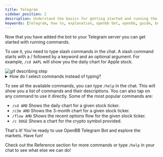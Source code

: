 ```yaml
---
title: Telegram
sidebar_position: 2
description: Understand the basics for getting started and running the OpenBB Boton Telegram.
keywords: [telegram, how to, explanation, openbb bot, openbb, guide, bot guide, commands, community]
---
```




Now that you have added the bot to your Telegram server you can get started with running commands.

To use it, you need to type slash commands in the chat. A slash command starts with a / followed by a keyword and an optional argument. For example, ```/cd AAPL``` will show you the daily chart for Apple stock.

<div className="flex justify-center h-full w-[800px] rounded-r-[4px]">
  <img
    className="h-full object-cover"
    alt="gif describing step"
    src="https://openbb-assets.s3.amazonaws.com/docs/bot_docs/telegram-gif.gif"
  />
</div>

<details><summary>How do I select commands instead of typing?</summary>
If you are On mobile press and hold to select the command.

On desktop press ```tab``` to select the command.
</details>


To see all the available commands, you can type ```/help``` in the chat. This will show you a list of commands and their descriptions. You can also tap on any command to use it directly. Some of the most popular commands are:

- ```/cd AMD``` Shows the daily chart for a given stock ticker.
- ```/c3m AMD``` Shows the 3-month chart for a given stock ticker.
- ```/flow AMD``` Shows the recent options flow for the given stock ticker.
- ```/c DOGE``` Shows a chart for the crypto symbol provided.

That's it! You're ready to use OpenBB Telegram Bot and explore the markets. Have fun!

Check out the Reference section for more commands or type ```/help``` in your chat to see what else we can do!
